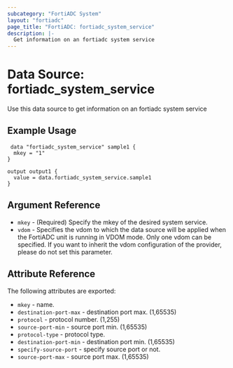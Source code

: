 ```yaml
---
subcategory: "FortiADC System"
layout: "fortiadc"
page_title: "FortiADC: fortiadc_system_service"
description: |-
  Get information on an fortiadc system service
---
```


# Data Source: fortiadc_system_service
Use this data source to get information on an fortiadc system service

## Example Usage

```hcl
 data "fortiadc_system_service" sample1 {
  mkey = "1"
}

output output1 {
  value = data.fortiadc_system_service.sample1
}
```

## Argument Reference
* `mkey` - (Required) Specify the mkey of the desired  system service.
* `vdom` - Specifies the vdom to which the data source will be applied when the FortiADC unit is running in VDOM mode. Only one vdom can be specified. If you want to inherit the vdom configuration of the provider, please do not set this parameter.


## Attribute Reference

The following attributes are exported:

* `mkey` - name.
* `destination-port-max` - destination port max. (1,65535)
* `protocol` - protocol number. (1,255)
* `source-port-min` - source port min. (1,65535)
* `protocol-type` - protocol type. 
* `destination-port-min` - destination port min. (1,65535)
* `specify-source-port` - specify source port or not. 
* `source-port-max` - source port max. (1,65535)

